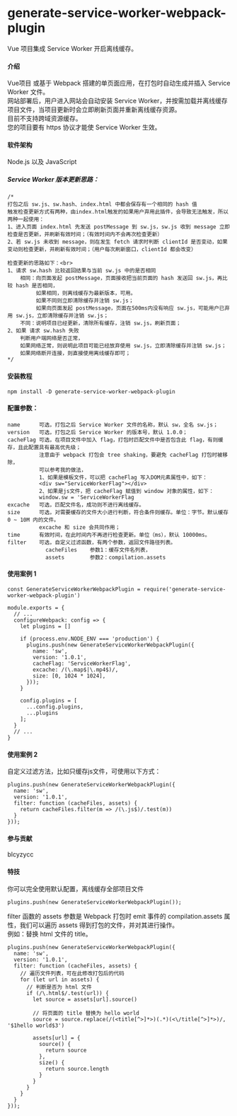 # generate-service-worker-webpack-plugin

Vue 项目集成 Service Worker 开启离线缓存。

#### 介绍

Vue项目 或基于 Webpack 搭建的单页面应用，在打包时自动生成并插入 Service Worker 文件。<br>
网站部署后，用户进入网站会自动安装 Service Worker，并按需加载并离线缓存项目文件，当项目更新时会立即刷新页面并重新离线缓存资源。<br>
目前不支持跨域资源缓存。<br>
您的项目要有 https 协议才能使 Service Worker 生效。<br>


#### 软件架构

Node.js 以及 JavaScript


##### Service Worker 版本更新思路：
```
/*
打包之后 sw.js、sw.hash、index.html 中都会保存有一个相同的 hash 值
触发检查更新方式有两种，由index.html触发的如果用户弃用此插件，会导致无法触发，所以两种一起使用：
1、进入页面 index.html 先发送 postMessage 到 sw.js，sw.js 收到 message 立即检查是否更新，并刷新有效时间；（有效时间内不会再次检查更新）
2、若 sw.js 未收到 message，则在发生 fetch 请求时判断 clientId 是否变动，如果变动则检查更新，并刷新有效时间；（用户每次刷新窗口，clientId 都会改变）

检查更新的思路如下：<br>
1、请求 sw.hash 比较返回结果与当前 sw.js 中的是否相同
    相同：向页面发起 postMessage，页面接收把当前页面的 hash 发送回 sw.js，再比较 hash 是否相同，
         如果相同，则离线缓存为最新版本，可用。
         如果不同则立即清除缓存并注销 sw.js；
         如果向页面发起 postMessage，页面在500ms内没有响应 sw.js，可能用户已弃用 sw.js，立即清除缓存并注销 sw.js；
    不同：说明项目已经更新，清除所有缓存，注销 sw.js，刷新页面；
2、如果 请求 sw.hash 失败
    判断用户端网络是否正常，
    如果网络正常，则说明此项目可能已经放弃使用 sw.js，立即清除缓存并注销 sw.js；
    如果网络断开连接，则直接使用离线缓存即可；
*/
```

#### 安装教程
```
npm install -D generate-service-worker-webpack-plugin
```


#### 配置参数：

```
name      可选，打包之后 Service Worker 文件的名称，默认 sw，全名 sw.js；
version   可选，打包之后 Service Worker 的版本号，默认 1.0.0；
cacheFlag 可选，在项目文件中加入 flag，打包时匹配文件中是否包含此 flag，有则缓存，且此配置具有最高优先级；
          注意由于 webpack 打包会 tree shaking，要避免 cacheFlag 打包时被移除，
          可以参考我的做法，
          1、如果是模板文件，可以把 cacheFlag 写入DOM元素属性中，如下：
          <div sw="ServiceWorkerFlag"></div>
          2、如果是js文件，把 cacheFlag 赋值到 window 对象的属性，如下：
          window.sw = 'ServiceWorkerFlag
excache   可选，匹配文件名，成功则不进行离线缓存。
size      可选，对需要缓存的文件大小进行判断，符合条件则缓存。单位：字节。默认缓存 0 ~ 10M 内的文件。
          excache 和 size 会共同作用；
time      有效时间，在此时间内不再进行检查更新。单位（ms），默认 10000ms。
filter    可选，自定义过滤函数，有两个参数，返回文件路径列表。
            cacheFiles    参数1：缓存文件名列表，
            assets        参数2：compilation.assets
```


#### 使用案例 1

```
const GenerateServiceWorkerWebpackPlugin = require('generate-service-worker-webpack-plugin')

module.exports = {
  // ...
  configureWebpack: config => {
    let plugins = []

    if (process.env.NODE_ENV === 'production') {
      plugins.push(new GenerateServiceWorkerWebpackPlugin({
        name: 'sw',
        version: '1.0.1',
        cacheFlag: 'ServiceWorkerFlag',
        excache: /(\.map$|\.mp4$)/,
        size: [0, 1024 * 1024],
      }));
    }

    config.plugins = [
      ...config.plugins,
      ...plugins
    ];
  }
  // ...
}
```


#### 使用案例 2

自定义过滤方法，比如只缓存js文件，可使用以下方式：

```
plugins.push(new GenerateServiceWorkerWebpackPlugin({
  name: 'sw',
  version: '1.0.1',
  filter: function (cacheFiles, assets) {
    return cacheFiles.filter(m => /(\.js$)/.test(m))
  }
}));
```


#### 参与贡献
blcyzycc


#### 特技

你可以完全使用默认配置，离线缓存全部项目文件

```
plugins.push(new GenerateServiceWorkerWebpackPlugin());
```

filter 函数的 assets 参数是 Webpack 打包时 emit 事件的 compilation.assets 属性，我们可以遍历 assets 得到打包的文件，并对其进行操作。<br>
例如：替换 html 文件的 title。
```
plugins.push(new GenerateServiceWorkerWebpackPlugin({
  name: 'sw',
  version: '1.0.1',
  filter: function (cacheFiles, assets) {
    // 遍历文件列表，可在此修改打包后的代码
    for (let url in assets) {
      // 判断是否为 html 文件
      if (/\.html$/.test(url)) {
        let source = assets[url].source()

        // 将页面的 title 替换为 hello world
        source = source.replace(/(<title[^>]*>)(.*)(<\/title[^>]*>)/, '$1hello world$3')

        assets[url] = {
          source() {
            return source
          },
          size() {
            return source.length
          }
        }
      }
    }
  }
}));
```

